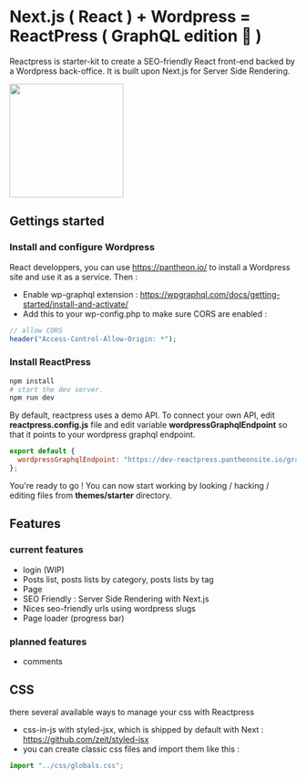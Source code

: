 # Next.js ( React ) + Wordpress = ReactPress ( GraphQL edition 🚀 )

Reactpress is starter-kit to create a SEO-friendly React front-end backed by a Wordpress back-office. It is built upon Next.js for Server Side Rendering.

<img width="200" src="https://raw.githubusercontent.com/nyl-auster/reactpress-graphql/master/themes/starter/images/hippogriff.png" />

## Gettings started

### Install and configure Wordpress

React developpers, you can use https://pantheon.io/ to install a Wordpress site and use it as a service. Then :

- Enable wp-graphql extension : https://wpgraphql.com/docs/getting-started/install-and-activate/
- Add this to your wp-config.php to make sure CORS are enabled :

```php
// allow CORS
header("Access-Control-Allow-Origin: *");
```

### Install ReactPress

```sh
npm install
# start the dev server.
npm run dev
```

By default, reactpress uses a demo API. To connect your own API, edit **reactpress.config.js** file and edit variable **wordpressGraphqlEndpoint** so that it points to your wordpress graphql endpoint.

```js
export default {
  wordpressGraphqlEndpoint: "https://dev-reactpress.pantheonsite.io/graphql"
};
```

You're ready to go ! You can now start working by looking / hacking / editing files from **themes/starter** directory.

## Features

### current features

- login (WIP)
- Posts list, posts lists by category, posts lists by tag
- Page
- SEO Friendly : Server Side Rendering with Next.js
- Nices seo-friendly urls using wordpress slugs
- Page loader (progress bar)

### planned features

- comments

## CSS

there several available ways to manage your css with Reactpress

- css-in-js with styled-jsx, which is shipped by default with Next : https://github.com/zeit/styled-jsx
- you can create classic css files and import them like this :

```js
import "../css/globals.css";
```

